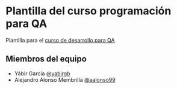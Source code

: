# Plantilla del curso programación para QA

Plantilla para el [curso de desarrollo para QA](https://jj.github.io/curso-tdd)

## Miembros del equipo

- Yábir García [@yabirgb](https://github.com/yabirgb)
- Alejandro Alonso Membrilla [@aalonso99](https://github.com/aalonso99)
